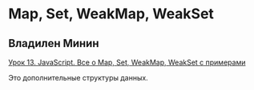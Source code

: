 # Map, Set, WeakMap, WeakSet

##  Владилен Минин 

[Урок 13. JavaScript. Все о Map, Set, WeakMap, WeakSet с примерами](https://www.youtube.com/watch?v=mbcP3Oc0PjU)

Это дополнительные структуры данных.